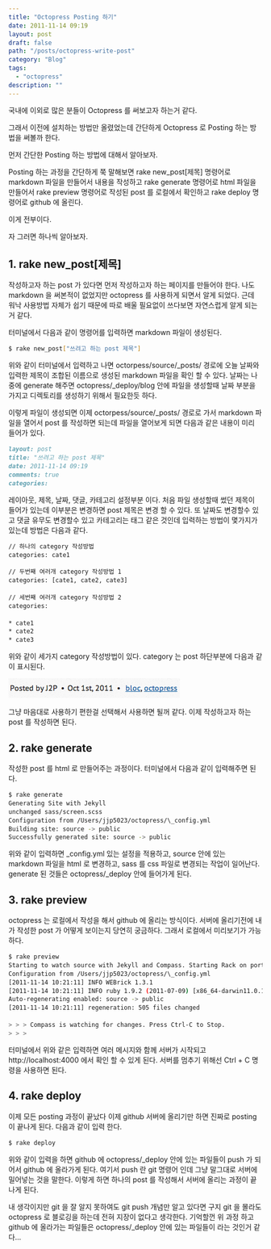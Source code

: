 ```yaml
---
title: "Octopress Posting 하기"
date: 2011-11-14 09:19
layout: post
draft: false
path: "/posts/octopress-write-post"
category: "Blog"
tags: 
  - "octopress"
description: ""  
---
```


국내에 이외로 많은 분들이 Octopress 를 써보고자 하는거 같다.

그래서 이전에 설치하는 방법만 올렸었는데 간단하게 Octopress 로 Posting 하는 방법을 써볼까 한다.

먼저 간단한 Posting 하는 방법에 대해서 알아보자.

Posting 하는 과정을 간단하게 쭉 말해보면 rake new_post[제목] 명령어로 markdown 파일을 만들어서 내용을 작성하고 rake generate 명령어로 html 파일을 만들어서 rake preview 명령어로 작성된 post 를 로컬에서 확인하고 rake deploy 명령어로 github 에 올린다.

이게 전부이다.

자 그러면 하나씩 알아보자.

## 1. rake new_post[제목]

작성하고자 하는 post 가 있다면 먼저 작성하고자 하는 페이지를 만들어야 한다. 나도 markdown 을 써본적이 없었지만 octopress 를 사용하게 되면서 알게 되었다. 근데 워낙 사용방법 자체가 쉽기 때문에 따로 배울 필요없이 쓰다보면 자연스럽게 알게 되는거 같다.

터미널에서 다음과 같이 명령어를 입력하면 markdown 파일이 생성된다.

```bash
$ rake new_post["쓰려고 하는 post 제목"]
```

위와 같이 터미널에서 입력하고 나면 octorpess/source/\_posts/ 경로에 오늘 날짜와 입력한 제목이 조합된 이름으로 생성된 markdown 파일을 확인 할 수 있다. 날짜는 나중에 generate 해주면 octopress/\_deploy/blog 안에 파일을 생성할때 날짜 부분을 가지고 디렉토리를 생성하기 위해서 필요한듯 하다.

이렇게 파일이 생성되면 이제 octorpess/source/\_posts/ 경로로 가서 markdown 파일을 열어서 post 를 작성하면 되는데 파일을 열어보게 되면 다음과 같은 내용이 미리 들어가 있다.

```markdown
layout: post
title: "쓰려고 하는 post 제목"
date: 2011-11-14 09:19
comments: true
categories:
```

레이아웃, 제목, 날짜, 댓글, 카테고리 설정부분 이다. 처음 파일 생성할때 썼던 제목이 들어가 있는데 이부분은 변경하면 post 제목은 변경 할 수 있다. 또 날짜도 변경할수 있고 댓글 유무도 변경할수 있고 카테고리는 태그 같은 것인데 입력하는 방법이 몇가지가 있는데 방법은 다음과 같다.

```bash
// 하나의 category 작성방법
categories: cate1

// 두번째 여러개 category 작성방법 1
categories: [cate1, cate2, cate3]

// 세번째 여러개 category 작성방법 2
categories:

* cate1
* cate2
* cate3
```

위와 같이 세가지 category 작성방법이 있다. category 는 post 하단부분에 다음과 같이 표시된다.

![category](./category.png)

그냥 마음대로 사용하기 편한걸 선택해서 사용하면 될꺼 같다. 이제 작성하고자 하는 post 를 작성하면 된다.

## 2. rake generate

작성한 post 를 html 로 만들어주는 과정이다. 터미널에서 다음과 같이 입력해주면 된다.

```bash
$ rake generate
Generating Site with Jekyll
unchanged sass/screen.scss
Configuration from /Users/jjp5023/octopress/\_config.yml
Building site: source -> public
Successfully generated site: source -> public
```

위와 같이 입력하면 \_config.yml 있는 설정을 적용하고, source 안에 있는 markdown 파일을 html 로 변경하고, sass 를 css 파일로 변경되는 작업이 일어난다. generate 된 것들은 octopress/\_deploy 안에 들어가게 된다.

## 3. rake preview

octopress 는 로컬에서 작성을 해서 github 에 올리는 방식이다. 서버에 올리기전에 내가 작성한 post 가 어떻게 보이는지 당연히 궁금하다. 그래서 로컬에서 미리보기가 가능하다.

```bash
$ rake preview
Starting to watch source with Jekyll and Compass. Starting Rack on port 4000
Configuration from /Users/jjp5023/octopress/\_config.yml
[2011-11-14 10:21:11] INFO WEBrick 1.3.1
[2011-11-14 10:21:11] INFO ruby 1.9.2 (2011-07-09) [x86_64-darwin11.0.1][2011-11-14 10:21:11] INFO WEBrick::HTTPServer#start: pid=10385 port=4000
Auto-regenerating enabled: source -> public
[2011-11-14 10:21:11] regeneration: 505 files changed

> > > Compass is watching for changes. Press Ctrl-C to Stop.
> > >
```

터미널에서 위와 같은 입력하면 여러 메시지와 함께 서버가 시작되고 http://localhost:4000 에서 확인 할 수 있게 된다. 서버를 멈추기 위해선 Ctrl + C 명령을 사용하면 된다.

## 4. rake deploy

이제 모든 posting 과정이 끝났다 이제 github 서버에 올리기만 하면 진짜로 posting 이 끝나게 된다.
다음과 같이 입력 한다.

```bash
$ rake deploy
```

위와 같이 입력을 하면 github 에 octopress/\_deploy 안에 있는 파일들이 push 가 되어서 github 에 올라가게 된다. 여기서 push 란 git 명령어 인데 그냥 말그대로 서버에 밀어넣는 것을 말한다. 이렇게 하면 하나의 post 를 작성해서 서버에 올리는 과정이 끝나게 된다.

내 생각이지만 git 을 잘 알지 못하여도 git push 개념만 알고 있다면 구지 git 을 몰라도 octopress 로 블로깅을 하는데 전혀 지장이 없다고 생각한다. 기억할껀 위 과정 하고 github 에 올라가는 파일들은 octopress/\_deploy 안에 있는 파일들이 라는 것인거 같다...
